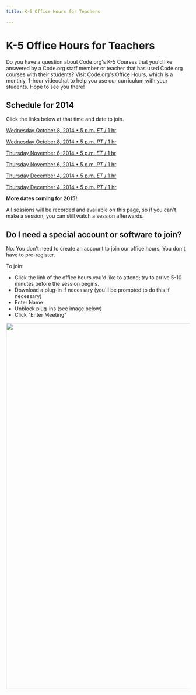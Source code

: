 ```yaml
---
title: K-5 Office Hours for Teachers

---
```


# K-5 Office Hours for Teachers

Do you have a question about Code.org's K-5 Courses that you'd like answered by a Code.org staff member or teacher that has used Code.org courses with their students? Visit Code.org's Office Hours, which is a monthly, 1-hour videochat to help you use our curriculum with your students. Hope to see you there!

## Schedule for 2014

Click the links below at that time and date to join.

[Wednesday October 8, 2014 • 5 p.m. *ET* / 1 hr](https://bluejeans.com/942691423/browser)

[Wednesday October 8, 2014 • 5 p.m. *PT* / 1 hr](https://bluejeans.com/425322694/browser)

[Thursday November 6, 2014 • 5 p.m. *ET* / 1 hr](https://bluejeans.com/833796826/browser)

[Thursday November 6, 2014 • 5 p.m. *PT* / 1 hr](https://bluejeans.com/735694011/browser)

[Thursday December 4, 2014 • 5 p.m. *ET* / 1 hr](https://bluejeans.com/817941462/browser)

[Thursday December 4, 2014 • 5 p.m. *PT* / 1 hr](https://bluejeans.com/970378747/browser)

**More dates coming for 2015!**

All sessions will be recorded and available on this page, so if you can't make a session, you can still watch a session afterwards. 

## Do I need a special account or software to join? 

No. You don't need to create an account to join our office hours. You don't have to pre-register. 

To join:

- Click the link of the office hours you'd like to attend; try to arrive 5-10 minutes before the session begins.  
-  Download a plug-in if necessary (you'll be prompted to do this if necessary)
- Enter Name
- Unblock plug-ins (see image below)
- Click "Enter Meeting"

<img src="/images/joinbluejeans.png" width=1000px />